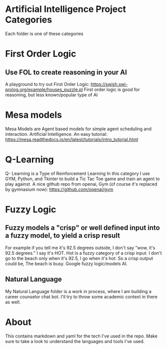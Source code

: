 # Artificial Intelligence Project Categories 
Each folder is one of these categories

# First Order Logic  
## Use FOL to create reasoning in your AI

A playground to try out First Order Logic: https://swish.swi-prolog.org/example/houses_puzzle.pl
First order logic is good for reasoning, but less known/popular type of AI

# Mesa models
Mesa Models are Agent based models for simple agent scheduling and interaction. Artificial Intelligence. 
An easy tutorial: https://mesa.readthedocs.io/en/latest/tutorials/intro_tutorial.html

# Q-Learning
Q- Learning is a Type of Reinforcement Learning
In this category I use GYM, Python, and Tkinter to build a Tic Tac Toe game and train an agent to play against. 
A nice github repo from openai, Gym (of course it's replaced by gymnasium now): https://github.com/openai/gym 
# Fuzzy Logic

## Fuzzy models a "crisp" or well defined input into a fuzzy model, to yield a crisp result
For example if you tell me it's 92.5 degrees outside, I don't say "wow, it's 92.5 degrees." I say it's HOT. 
Hot is a fuzzy category of a crisp input. I don't go to the beach only when it's 92.5, I go when it's hot.
So a crisp output could be, The beach is busy. Google fuzzy logic/models AI.

## Natural Language
My Natural Language folder is a work in process, where I am building a career counselor chat bot.
I'll try to throw some academic context in there as well.

# About 
This contains markdown and yaml for the tech I've used in the repo. 
Make sure to take a look to understand the languages and tools I've used.
